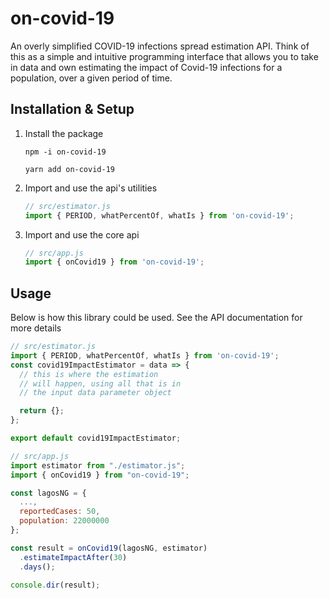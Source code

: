 # on-covid-19

An overly simplified COVID-19 infections spread estimation API. Think of this as a simple and intuitive programming interface that allows you to take in data and own estimating the impact of Covid-19 infections for a population, over a given period of time.

## Installation & Setup

1.  Install the package
    ```
    npm -i on-covid-19
    ```
    ```
    yarn add on-covid-19
    ```
2.  Import and use the api's utilities
    ```javascript
    // src/estimator.js
    import { PERIOD, whatPercentOf, whatIs } from 'on-covid-19';

    ```
3.  Import and use the core api
    ```javascript
    // src/app.js
    import { onCovid19 } from 'on-covid-19';

    ```   


## Usage

Below is how this library could be used. See the API documentation for more details

```javascript
// src/estimator.js
import { PERIOD, whatPercentOf, whatIs } from 'on-covid-19';
const covid19ImpactEstimator = data => {
  // this is where the estimation 
  // will happen, using all that is in 
  // the input data parameter object

  return {};
};

export default covid19ImpactEstimator;

// src/app.js
import estimator from "./estimator.js";
import { onCovid19 } from "on-covid-19";

const lagosNG = {
  ...,
  reportedCases: 50,
  population: 22000000
};

const result = onCovid19(lagosNG, estimator)
  .estimateImpactAfter(30)
  .days();

console.dir(result);

```

<!--- 
E.g There will be 79 beds left to treat 3,500 severe COVID-19 patients who require hospitalization to recover.

THIS IS THE BIG PROBLEM: Nigeria will only have 79 unfilled beds but without extreme social distancing 
will have 921 sever COVID-19 positive cases 30 days from now. 
HOW ARE WE GOING TO TREAT THE OTHER 842 PATIENTS THAT REQUIRE HOSPITALIZATION TO RECOVER? 
(We would need 3.7 more hospitals the size of UBTH, each with 226 beds, to handle this number of patients).

Nigeria has five hospital beds per 10,000 population cc page 13 of https://www.rvo.nl/sites/default/files/Market_Study_Health_Nigeria.pdf
-->
